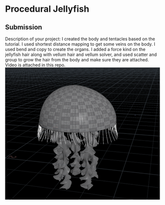 # Procedural Jellyfish
## Submission
Description of your project: I created the body and tentacles based on the tutorial. I used shortest distance mapping to get some veins on the body. I used bend and copy to create the organs. I added a force kind on the jellyfish hair along with vellum hair and vellum solver, and used scatter and group to grow the hair from the body and make sure they are attached.
Video is attached in this repo. 
<img src="jelly0.png">

